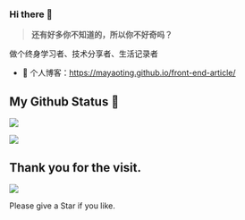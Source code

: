 ### Hi there 👋

> **还有好多你不知道的，所以你不好奇吗？**

做个终身学习者、技术分享者、生活记录者


- 🍓 个人博客：https://mayaoting.github.io/front-end-article/



## My Github Status 🦸

![](https://github-readme-stats.vercel.app/api?username=mayaoting&show_icons=true&show_owner=true&count_private=true)

![](https://activity-graph.herokuapp.com/graph?username=mayaoting&theme=github)


## Thank you for the visit.

![](http://profile-counter.glitch.me/mayaoting/count.svg)

Please give a Star if you like.
